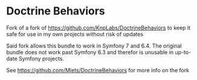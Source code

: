 # Doctrine Behaviors
Fork of a fork of https://github.com/KnpLabs/DoctrineBehaviors to keep it safe for use in my own projects without risk of updates

Said fork allows this bundle to work in Symfony 7 and 6.4. The original bundle does not work past Symfony 6.3 and therefor is unusable in up-to-date Symfony projects.

See https://github.com/Miets/DoctrineBehaviors for more info on the fork
